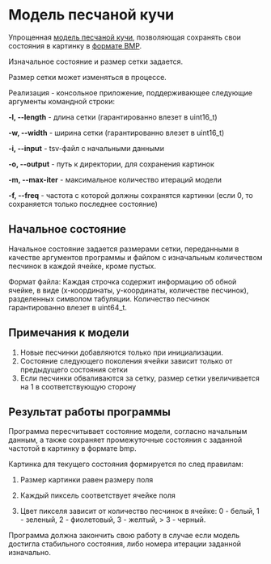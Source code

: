 # Модель песчаной кучи

Упрощенная [модель песчаной кучи](https://en.wikipedia.org/wiki/Abelian_sandpile_model), позволяющая сохранять свои состояния в картинку в [формате BMP](https://en.wikipedia.org/wiki/BMP_file_format).

Изначальное состояние и размер сетки задается.

Размер сетки может изменяться в процессе.

Реализация - консольное приложение, поддерживающее следующие аргументы командной строки:

**-l, --length** - длина сетки (гарантированно влезет в uint16_t)

**-w, --width** - ширина сетки (гарантированно влезет в uint16_t)

**-i, --input** - tsv-файл c начальными данными

**-o, --output** - путь к директории, для сохранения картинок

**-m, --max-iter** - максимальное количество итераций модели

**-f, --freq** - частота с которой должны сохранятся картинки (если 0, то сохраняется только последнее состояние)

## Начальное состояние

Начальное состояние задается размерами сетки, переданными в качестве аргументов программы и файлом с изначальным количеством песчинок в каждой ячейке, кроме пустых.

Формат файла:
Каждая строчка содержит информацию об обной ячейке, в виде (x-координаты, y-координаты, количестве песчинок), разделенных символом табуляции. Количество песчинок гарантированно влезет в uint64_t.

## Примечания к модели

1. Новые песчинки добавляются только при инициализации.
2. Состояние следующего поколения ячейки зависит только от предыдущего состояния сетки
3. Если песчинки обваливаются за сетку, размер сетки увеличивается на 1 в соответствующую сторону

## Результат работы программы

Программа пересчитывает состояние модели, согласно начальным данным, а также сохраняет промежуточные состояния с заданной частотой в картинку в формате bmp.

Картинка для текущего состояния формируется по след правилам:

1. Размер картинки равен размеру поля

2. Каждый пиксель соответствует ячейке поля

3. Цвет пикселя зависит от количество песчинок в ячейке: 0 - белый, 1 - зеленый, 2 - фиолетовый, 3 - желтый, > 3 - черный.

Программа должна закончить свою работу в случае если модель достигла стабильного состояния, либо номера итерации заданной изначально.
